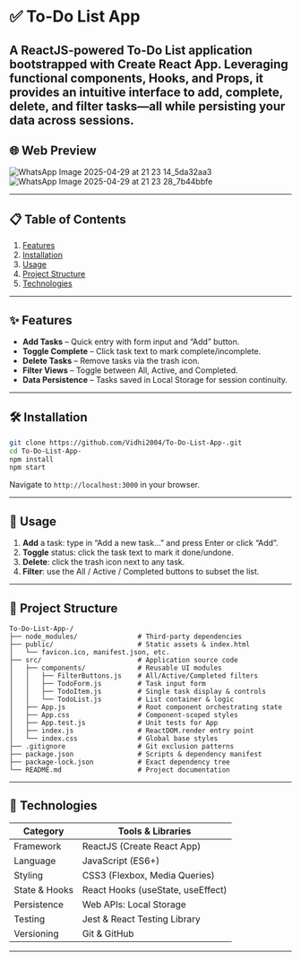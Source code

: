 # ✅ To-Do List App

A **ReactJS**-powered To-Do List application bootstrapped with Create React App. Leveraging functional components, Hooks, and Props, it provides an intuitive interface to add, complete, delete, and filter tasks—all while persisting your data across sessions.
---

## 🌐 Web Preview

![WhatsApp Image 2025-04-29 at 21 23 14_5da32aa3](https://github.com/user-attachments/assets/acd614d6-9c44-45cd-b6f6-f9c378786c76)
![WhatsApp Image 2025-04-29 at 21 23 28_7b44bbfe](https://github.com/user-attachments/assets/07af5698-810d-47f3-9461-1d83e533a8b5)

---

## 📋 Table of Contents

1. [Features](#✨-features)  
2. [Installation](#🛠-installation)  
3. [Usage](#🚀-usage)  
4. [Project Structure](#📂-project-structure)  
5. [Technologies](#🧰-technologies)  

---

## ✨ Features

- **Add Tasks** – Quick entry with form input and “Add” button.  
- **Toggle Complete** – Click task text to mark complete/incomplete.  
- **Delete Tasks** – Remove tasks via the trash icon.  
- **Filter Views** – Toggle between All, Active, and Completed.  
- **Data Persistence** – Tasks saved in Local Storage for session continuity.

---

## 🛠 Installation

```bash
git clone https://github.com/Vidhi2004/To-Do-List-App-.git
cd To-Do-List-App-
npm install
npm start
```
Navigate to `http://localhost:3000` in your browser.

---

## 🚀 Usage

1. **Add** a task: type in “Add a new task…” and press Enter or click “Add”.  
2. **Toggle** status: click the task text to mark it done/undone.  
3. **Delete**: click the trash icon next to any task.  
4. **Filter**: use the All / Active / Completed buttons to subset the list.

---

## 📂 Project Structure

```
To-Do-List-App-/
├── node_modules/               # Third-party dependencies
├── public/                     # Static assets & index.html
│   └── favicon.ico, manifest.json, etc.
├── src/                        # Application source code
│   ├── components/             # Reusable UI modules
│   │   ├── FilterButtons.js    # All/Active/Completed filters
│   │   ├── TodoForm.js         # Task input form
│   │   ├── TodoItem.js         # Single task display & controls
│   │   └── TodoList.js         # List container & logic
│   ├── App.js                  # Root component orchestrating state
│   ├── App.css                 # Component-scoped styles
│   ├── App.test.js             # Unit tests for App
│   ├── index.js                # ReactDOM.render entry point
│   └── index.css               # Global base styles
├── .gitignore                  # Git exclusion patterns
├── package.json                # Scripts & dependency manifest
├── package-lock.json           # Exact dependency tree
└── README.md                   # Project documentation
```

---

## 🧰 Technologies

| Category       | Tools & Libraries                         |
|----------------|-------------------------------------------|
| Framework      | ReactJS (Create React App)                |
| Language       | JavaScript (ES6+)                         |
| Styling        | CSS3 (Flexbox, Media Queries)             |
| State & Hooks  | React Hooks (useState, useEffect)         |
| Persistence    | Web APIs: Local Storage                   |
| Testing        | Jest & React Testing Library              |
| Versioning     | Git & GitHub                              |

---

